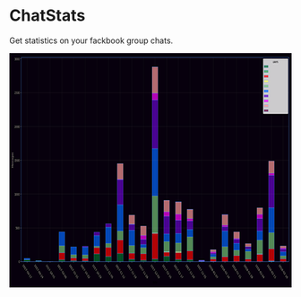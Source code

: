# ChatStats
Get statistics on your fackbook group chats.
<p align="center">
<img src="https://github.com/Dittam/ChatStats/blob/master/sceenshots/messageDistribution.png" width="800" height="418">
</p>

